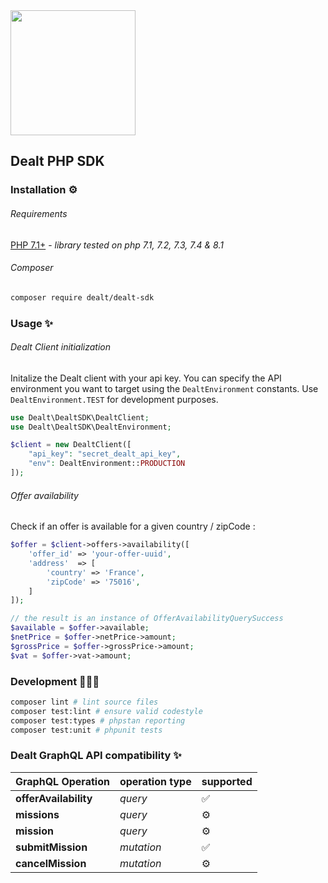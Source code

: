 <img src="https://dealt.fr/logo.svg" width="200"/>

## Dealt PHP SDK

### Installation ⚙️

###### Requirements

[PHP 7.1+](https://php.net/releases/) - _library tested on php 7.1, 7.2, 7.3, 7.4 & 8.1_

###### Composer

```bash
composer require dealt/dealt-sdk
```

### Usage ✨

###### Dealt Client initialization

Initalize the Dealt client with your api key.
You can specify the API environment you want to target using the `DealtEnvironment` constants. Use `DealtEnvironment.TEST` for development purposes.

```php
use Dealt\DealtSDK\DealtClient;
use Dealt\DealtSDK\DealtEnvironment;

$client = new DealtClient([
    "api_key": "secret_dealt_api_key",
    "env": DealtEnvironment::PRODUCTION
]);
```

###### Offer availability

Check if an offer is available for a given country / zipCode :

```php
$offer = $client->offers->availability([
    'offer_id' => 'your-offer-uuid',
    'address'  => [
        'country' => 'France',
        'zipCode' => '75016',
    ]
]);

// the result is an instance of OfferAvailabilityQuerySuccess
$available = $offer->available;
$netPrice = $offer->netPrice->amount;
$grossPrice = $offer->grossPrice->amount;
$vat = $offer->vat->amount;
```

### Development 👨🏼‍💻

```bash
composer lint # lint source files
composer test:lint # ensure valid codestyle
composer test:types # phpstan reporting
composer test:unit # phpunit tests
```

### Dealt GraphQL API compatibility ✨

| GraphQL Operation     | operation type | supported |
| --------------------- | -------------- | --------- |
| **offerAvailability** | _query_        | ✅        |
| **missions**          | _query_        | ⚙️        |
| **mission**           | _query_        | ⚙️        |
| **submitMission**     | _mutation_     | ✅        |
| **cancelMission**     | _mutation_     | ⚙️        |
